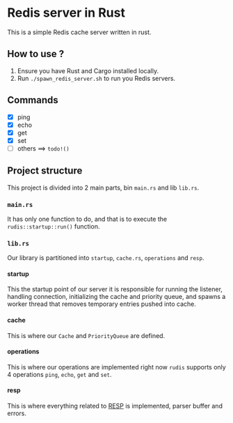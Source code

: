 # Redis server in Rust

This is a simple Redis cache server written in rust.

## How to use ?

1. Ensure you have Rust and Cargo installed locally.
2. Run `./spawn_redis_server.sh` to run you Redis servers.


## Commands

- [x] ping
- [x] echo
- [x] get
- [x] set
- [ ] others ==> `todo!()`

## Project structure

This project is divided into 2 main parts, bin `main.rs` and lib `lib.rs`.

### `main.rs`

It has only one function to do, and that is to execute the `rudis::startup::run()` function.

### `lib.rs`

Our library is partitioned into `startup`, `cache.rs`, `operations` and `resp`.

#### startup

This the startup point of our server it is responsible for running the listener, handling connection, initializing the cache and priority queue, and spawns a worker thread that removes temporary entries pushed into cache.

#### cache

This is where our `Cache` and `PriorityQueue` are defined.

#### operations

This is where our operations are implemented right now `rudis` supports only 4 operations `ping`, `echo`, `get` and `set`.

#### resp

This is where everything related to [RESP](https://redis.io/docs/reference/protocol-spec/) is implemented, parser buffer and errors.

